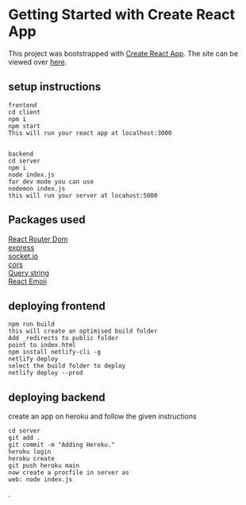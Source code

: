 # Getting Started with Create React App

This project was bootstrapped with [Create React App](https://github.com/facebook/create-react-app).
The site can be viewed over [here](https://objective-hodgkin-c19b8c.netlify.app/).

## setup instructions

```
frontend
cd client
npm i 
npm start
This will run your react app at localhost:3000


backend
cd server
npm i
node index.js
for dev mode you can use
nodemon index.js
this will run your server at locahost:5000

```

## Packages used

[React Router Dom](https://www.npmjs.com/package/react-router-dom)\
[express](https://expressjs.com/)\
[socket.io](https://socket.io/get-started/chat)\
[cors](https://www.npmjs.com/package/cors)\
[Query string](https://www.npmjs.com/package/query-string)\
[React Emoji](https://www.npmjs.com/package/react-emoji)



## deploying frontend


```
npm run build
this will create an optimised build folder
Add _redirects to public folder
point to index.html
npm install netlify-cli -g
netlify deploy
select the build folder to deploy
netlify deploy --prod
```


## deploying backend 

create an app on heroku and follow the given instructions


```
cd server
git add .
git commit -m "Adding Heroku."
heroku login
heroku create
git push heroku main
now create a procfile in server as
web: node index.js

```

.

